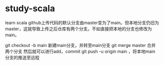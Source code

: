 # study-scala
learn scala
github上传代码的默认分支由master变为了main。但本地分支仍旧为master，这就导致上传之后仓库有两个分支。不如直接把本地的分支也修改为main。

git checkout -b main 新建main分支，并转至main分支
git merge master 合并两个分支
然后就可以进行add，commit
git push -u origin main ，将本地main分支的推送至远程


